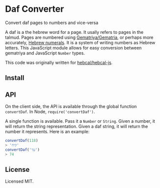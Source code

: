 # Daf Converter

Convert daf pages to numbers and vice-versa

A daf is a the hebrew word for a page. It usally refers to pages in the talmud. Pages are numbered using [Gematriya/Gematria](https://en.wikipedia.org/wiki/Gematria), or perhaps more accurately, [Hebrew numerals](https://en.wikipedia.org/wiki/Hebrew_numerals). It is a system of writing numbers as Hebrew letters. This JavaScript module allows for easy conversion between gematriya and JavaScript `Number` types.

This code was originally written for [hebcal/hebcal-js](https://github.com/hebcal/hebcal-js).

## Install

## API

On the client side, the API is available through the global function `convertDaf`. In Node, `require('convertDaf')`.

A single function is available. Pass it a `Number` or `String`. Given a number, it will return the string representation. Given a daf string, it will return the number it represents. Here is an example:

```js
convertDaf(118)
> 'קיח'
convertDaf('עד')
> 74
```

## License

Licensed MIT.

